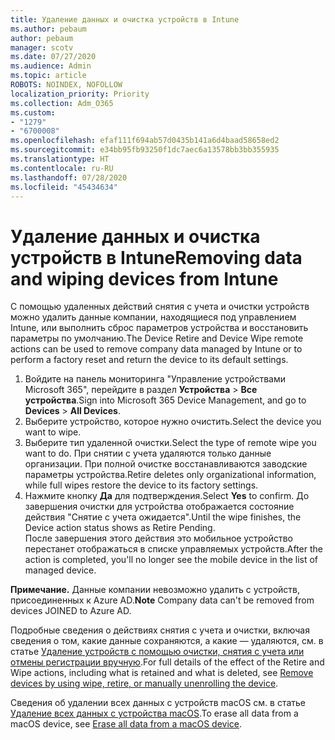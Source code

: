 ```yaml
---
title: Удаление данных и очистка устройств в Intune
ms.author: pebaum
author: pebaum
manager: scotv
ms.date: 07/27/2020
ms.audience: Admin
ms.topic: article
ROBOTS: NOINDEX, NOFOLLOW
localization_priority: Priority
ms.collection: Adm_O365
ms.custom:
- "1279"
- "6700008"
ms.openlocfilehash: efaf111f694ab57d0435b141a6d4baad58658ed2
ms.sourcegitcommit: e34bb95fb93250f1dc7aec6a13578bb3bb355935
ms.translationtype: HT
ms.contentlocale: ru-RU
ms.lasthandoff: 07/28/2020
ms.locfileid: "45434634"
---
```

# <a name="removing-data-and-wiping-devices-from-intune"></a><span data-ttu-id="7879e-102">Удаление данных и очистка устройств в Intune</span><span class="sxs-lookup"><span data-stu-id="7879e-102">Removing data and wiping devices from Intune</span></span>

<span data-ttu-id="7879e-103">С помощью удаленных действий снятия с учета и очистки устройств можно удалить данные компании, находящиеся под управлением Intune, или выполнить сброс параметров устройства и восстановить параметры по умолчанию.</span><span class="sxs-lookup"><span data-stu-id="7879e-103">The Device Retire and Device Wipe remote actions can be used to remove company data managed by Intune or to perform a factory reset and return the device to its default settings.</span></span>

1. <span data-ttu-id="7879e-104">Войдите на панель мониторинга "Управление устройствами Microsoft 365", перейдите в раздел **Устройства** > **Все устройства**.</span><span class="sxs-lookup"><span data-stu-id="7879e-104">Sign into Microsoft 365 Device Management, and go to **Devices** > **All Devices**.</span></span>
2. <span data-ttu-id="7879e-105">Выберите устройство, которое нужно очистить.</span><span class="sxs-lookup"><span data-stu-id="7879e-105">Select the device you want to wipe.</span></span>
3. <span data-ttu-id="7879e-106">Выберите тип удаленной очистки.</span><span class="sxs-lookup"><span data-stu-id="7879e-106">Select the type of remote wipe you want to do.</span></span> <span data-ttu-id="7879e-107">При снятии с учета удаляются только данные организации. При полной очистке восстанавливаются заводские параметры устройства.</span><span class="sxs-lookup"><span data-stu-id="7879e-107">Retire deletes only organizational information, while full wipes restore the device to its factory settings.</span></span>
4. <span data-ttu-id="7879e-108">Нажмите кнопку **Да** для подтверждения.</span><span class="sxs-lookup"><span data-stu-id="7879e-108">Select **Yes** to confirm.</span></span> <span data-ttu-id="7879e-109">До завершения очистки для устройства отображается состояние действия "Снятие с учета ожидается".</span><span class="sxs-lookup"><span data-stu-id="7879e-109">Until the wipe finishes, the Device action status shows as Retire Pending.</span></span></br>
    <span data-ttu-id="7879e-110">После завершения этого действия это мобильное устройство перестанет отображаться в списке управляемых устройств.</span><span class="sxs-lookup"><span data-stu-id="7879e-110">After the action is completed, you'll no longer see the mobile device in the list of managed device.</span></span>

<span data-ttu-id="7879e-111">**Примечание.** Данные компании невозможно удалить с устройств, присоединенных к Azure AD.</span><span class="sxs-lookup"><span data-stu-id="7879e-111">**Note** Company data can't be removed from devices JOINED to Azure AD.</span></span>

<span data-ttu-id="7879e-112">Подробные сведения о действиях снятия с учета и очистки, включая сведения о том, какие данные сохраняются, а какие — удаляются, см. в статье [Удаление устройств с помощью очистки, снятия с учета или отмены регистрации вручную](https://docs.microsoft.com/intune/devices-wipe).</span><span class="sxs-lookup"><span data-stu-id="7879e-112">For full details of the effect of the Retire and Wipe actions, including what is retained and what is deleted, see [Remove devices by using wipe, retire, or manually unenrolling the device](https://docs.microsoft.com/intune/devices-wipe).</span></span>

<span data-ttu-id="7879e-113">Сведения об удалении всех данных с устройств macOS см. в статье [Удаление всех данных с устройства macOS](https://docs.microsoft.com/intune/device-erase).</span><span class="sxs-lookup"><span data-stu-id="7879e-113">To erase all data from a macOS device, see [Erase all data from a macOS device](https://docs.microsoft.com/intune/device-erase).</span></span>